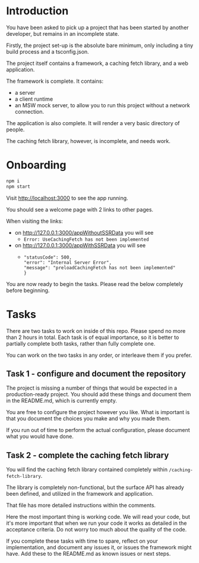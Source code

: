 # Introduction

You have been asked to pick up a project that has been started by another developer, but remains in an incomplete state.

Firstly, the project set-up is the absolute bare minimum, only including a tiny build process and a tsconfig.json.

The project itself contains a framework, a caching fetch library, and a web application.

The framework is complete. It contains:

- a server
- a client runtime
- an MSW mock server, to allow you to run this project without a network connection.

The application is also complete. It will render a very basic directory of people.

The caching fetch library, however, is incomplete, and needs work.

# Onboarding

```bash
npm i
npm start
```

Visit [http://localhost:3000](http://localhost:3000) to see the app running.

You should see a welcome page with 2 links to other pages.

When visiting the links:

- on http://127.0.0.1:3000/appWithoutSSRData you will see
  - `Error: UseCachingFetch has not been implemented`
- on http://127.0.0.1:3000/appWithSSRData you will see
  - ```{
    "statusCode": 500,
    "error": "Internal Server Error",
    "message": "preloadCachingFetch has not been implemented"
    }
    ```

You are now ready to begin the tasks. Please read the below completely before beginning.

# Tasks

There are two tasks to work on inside of this repo. Please spend no more than 2 hours in total. Each task is of equal importance, so it is better to partially complete both tasks, rather than fully complete one.

You can work on the two tasks in any order, or interleave them if you prefer.

## Task 1 - configure and document the repository

The project is missing a number of things that would be expected in a production-ready project. You should add these things and document them in the README.md, which is currently empty.

You are free to configure the project however you like. What is important is that you document the choices you make and why you made them.

If you run out of time to perform the actual configuration, please document what you would have done.

## Task 2 - complete the caching fetch library

You will find the caching fetch library contained completely within `/caching-fetch-library`.

The library is completely non-functional, but the surface API has already been defined, and utilized in the framework and application.

That file has more detailed instructions within the comments.

Here the most important thing is working code. We will read your code, but it's more important that when we run your code it works as detailed in the acceptance criteria. Do not worry too much about the quality of the code.

If you complete these tasks with time to spare, reflect on your implementation, and document any issues it, or issues the framework might have. Add these to the README.md as known issues or next steps.
